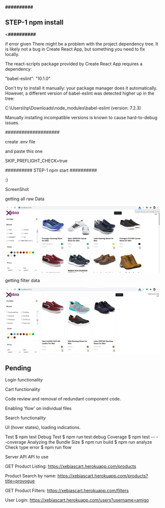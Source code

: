 <p><b>##########</b></p>
<h2>STEP-1 npm install</h2>
<p><<b>##########</b></p>

if error given 
There might be a problem with the project dependency tree.
It is likely not a bug in Create React App, but something you need to fix locally.

The react-scripts package provided by Create React App requires a dependency:

  "babel-eslint": "10.1.0"

Don't try to install it manually: your package manager does it automatically.
However, a different version of babel-eslint was detected higher up in the tree:

  C:\Users\hp\Downloads\node_modules\babel-eslint (version: 7.2.3)

Manually installing incompatible versions is known to cause hard-to-debug issues.


####################

create .env file 

and paste this one 

SKIP_PREFLIGHT_CHECK=true

##########
STEP-1 npm start
##########

:) 

ScreenShot

getting all raw Data 

![alt text](src/assets/1.png)

getting filter data 

![alt text](src/assets/2.png)


<h2>Pending</h2>
<p>Login functionality</p>
<p>Cart functionality</p>
<p>Code review and removal of redundant component code.</p>
<p>Enabling 'flow' on individual files</p>
<p>Search functionality</p>
<p>UI (hover states), loading indications.</p>

Test
$ npm test
Debug Test
$ npm run test:debug
Coverage
$ npm test -- --coverage
Analyzing the Bundle Size
$ npm run build
$ npm run analyze
Check type error
$ npm run flow


Server API
API to use

GET Product Listing: https://xebiascart.herokuapp.com/products

Product Search by name: https://xebiascart.herokuapp.com/products?title=provogue

GET Product Filters: https://xebiascart.herokuapp.com/filters

User Login: https://xebiascart.herokuapp.com/users?username=amigo
